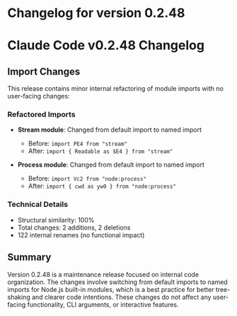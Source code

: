 # Changelog for version 0.2.48

# Claude Code v0.2.48 Changelog

## Import Changes

This release contains minor internal refactoring of module imports with no user-facing changes:

### Refactored Imports
- **Stream module**: Changed from default import to named import
  - Before: `import PE4 from "stream"`
  - After: `import { Readable as $E4 } from "stream"`
  
- **Process module**: Changed from default import to named import
  - Before: `import Vc2 from "node:process"`
  - After: `import { cwd as yw0 } from "node:process"`

### Technical Details
- Structural similarity: 100%
- Total changes: 2 additions, 2 deletions
- 122 internal renames (no functional impact)

## Summary

Version 0.2.48 is a maintenance release focused on internal code organization. The changes involve switching from default imports to named imports for Node.js built-in modules, which is a best practice for better tree-shaking and clearer code intentions. These changes do not affect any user-facing functionality, CLI arguments, or interactive features.
